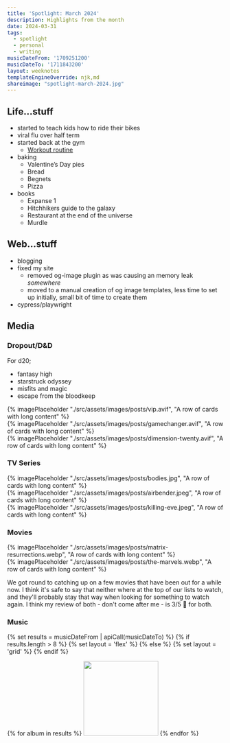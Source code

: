 ```yaml
---
title: 'Spotlight: March 2024'
description: Highlights from the month
date: 2024-03-31
tags:
  - spotlight
  - personal
  - writing
musicDateFrom: '1709251200'
musicDateTo: '1711843200'
layout: weeknotes
templateEngineOverride: njk,md
shareimage: "spotlight-march-2024.jpg"
---
```


## Life...stuff
- started to teach kids how to ride their bikes
- viral flu over half term
- started back at the gym
    - [Workout routine](https://hardy.app/routine/531-triumvirate-28)
- baking
    - Valentine’s Day pies
    - Bread
    - Begnets
    - Pizza
- books
    - Expanse 1
    - Hitchhikers guide to the galaxy
    - Restaurant at the end of the universe
    - Murdle

## Web...stuff
- blogging
- fixed my site
  - removed og-image plugin as was causing an memory leak *somewhere*
  - moved to a manual creation of og image templates, less time to set up initially, small bit of time to create them
- cypress/playwright


## Media

### Dropout/D&D

For d20;
- fantasy high
- starstruck odyssey
- misfits and magic
- escape from the bloodkeep

<div class="poster-grid">
  <div>{% imagePlaceholder "./src/assets/images/posts/vip.avif", "A row of cards with long content" %}</div>
  <div>{% imagePlaceholder "./src/assets/images/posts/gamechanger.avif", "A row of cards with long content" %}</div>
  <div>{% imagePlaceholder "./src/assets/images/posts/dimension-twenty.avif", "A row of cards with long content" %}</div>
</div>

### TV Series

<div class="poster-grid">
  <div>{% imagePlaceholder "./src/assets/images/posts/bodies.jpg", "A row of cards with long content" %}</div>
  <div>{% imagePlaceholder "./src/assets/images/posts/airbender.jpeg", "A row of cards with long content" %}</div>
  <div>{% imagePlaceholder "./src/assets/images/posts/killing-eve.jpeg", "A row of cards with long content" %}</div>
</div>

### Movies

<div class="poster-grid">
  <div>{% imagePlaceholder "./src/assets/images/posts/matrix-resurrections.webp", "A row of cards with long content" %}</div>
  <div>{% imagePlaceholder "./src/assets/images/posts/the-marvels.webp", "A row of cards with long content" %}</div>
</div>

We got round to catching up on a few movies that have been out for a while now. I think it's safe to say that neither where at the top of our lists to watch, and they'll probably stay that way when looking for something to watch again. I think my review of both - don't come after me - is 3/5 🤷 for both.

### Music

{% set results = musicDateFrom | apiCall(musicDateTo) %}
{% if results.length > 8 %}
  {% set layout = 'flex' %}
{% else %}
  {% set layout = 'grid' %}
{% endif %}

<div class="music-grid" style="--layout: {{ layout }}">
  {% for album in results %}
    <a href="{{ album.url }}"><img height="174" width="174" src="{{ album.art }}" loading="lazy" /></a>
  {% endfor %}
</div>
